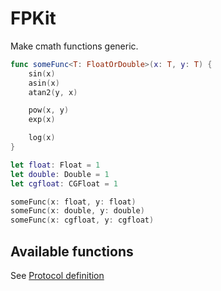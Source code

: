 # FPKit

Make cmath functions generic.

```swift
func someFunc<T: FloatOrDouble>(x: T, y: T) {
    sin(x)
    asin(x)
    atan2(y, x)

    pow(x, y)
    exp(x)

    log(x)
}

let float: Float = 1
let double: Double = 1
let cgfloat: CGFloat = 1

someFunc(x: float, y: float)
someFunc(x: double, y: double)
someFunc(x: cgfloat, y: cgfloat)
```

## Available functions
See [Protocol definition](https://github.com/t-ae/FPKit/blob/master/Sources/FPKit/FPKit.swift)